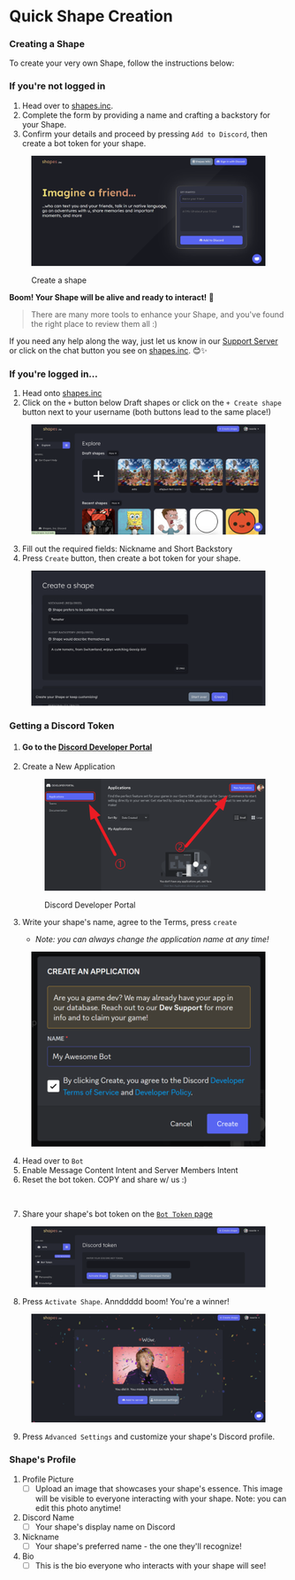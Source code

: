 # Quick Shape Creation

### Creating a Shape

To create your very own Shape, follow the instructions below:

### If you're not logged in

1. Head over to [shapes.inc](https://shapes.inc/).
2. Complete the form by providing a name and crafting a backstory for your Shape.
3. Confirm your details and proceed by pressing `Add to Discord`, then create a bot token for your shape.&#x20;

<figure><img src="../../.gitbook/assets/Screenshot 2023-11-30 063714.png" alt=""><figcaption><p>Create a shape</p></figcaption></figure>

**Boom! Your Shape will be alive and ready to interact!** 🌟

> There are many more tools to enhance your Shape, and you've found the right place to review them all :)

If you need any help along the way, just let us know in our [Support Server ](https://discord.gg/circlelabs)or click on the chat button you see on [shapes.inc](https://shapes.inc/). 😊✨



### If you're logged in...

1. Head onto [shapes.inc](https://shapes.inc)
2. Click on the `+` button below Draft shapes or click on the `+ Create shape` button next to your username (both buttons lead to the same place!)

<figure><img src="../../.gitbook/assets/Screenshot 2023-11-30 at 11.10.58 AM.png" alt=""><figcaption></figcaption></figure>

3. Fill out the required fields: Nickname and Short Backstory
4. Press `Create` button, then create a bot token for your shape.&#x20;

<figure><img src="../../.gitbook/assets/Screenshot 2023-11-30 at 11.18.43 AM.png" alt=""><figcaption></figcaption></figure>

### Getting a Discord Token

1. #### Go to the [Discord Developer Portal](https://discord.com/developers/applications)
2.  Create a New Application

    <figure><img src="../../.gitbook/assets/image (4).png" alt=""><figcaption><p>Discord Developer Portal</p></figcaption></figure>


3. Write your shape's name, agree to the Terms, press `create`
   * _Note: you can always change the application name at any time!_

<figure><img src="../../.gitbook/assets/image (5).png" alt=""><figcaption></figcaption></figure>

4. Head over to `Bot`&#x20;
5. Enable Message Content Intent and Server Members Intent
6. Reset the bot token. COPY and share w/ us :)

<figure><img src="../../.gitbook/assets/step_5.gif" alt=""><figcaption></figcaption></figure>

7. Share your shape's bot token on the [`Bot Token` page](https://shapes.inc)

<figure><img src="../../.gitbook/assets/Screenshot 2023-11-30 at 11.46.08 AM.png" alt=""><figcaption></figcaption></figure>

8. Press `Activate Shape`. Annddddd boom!  You're a winner!&#x20;

<figure><img src="../../.gitbook/assets/Screenshot 2023-11-30 at 11.51.18 AM.png" alt=""><figcaption></figcaption></figure>

9. Press `Advanced Settings` and customize your shape's Discord profile.&#x20;

### Shape's Profile

1. Profile Picture
   * [ ] Upload an image that showcases your shape's essence. This image will be visible to everyone interacting with your shape. Note: you can edit this photo anytime!&#x20;
2. Discord Name
   * [ ] Your shape's display name on Discord
3. Nickname
   * [ ] Your shape's preferred name - the one they'll recognize!
4. Bio
   * [ ] This is the bio everyone who interacts with your shape will see!
